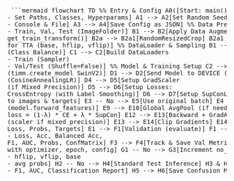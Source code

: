 
<pre> ```mermaid flowchart TD %% Entry & Config A0([Start: main()]) A0 --> A1[Initialize Config<br/>- Set Paths, Classes, Hyperparams] A1 --> A2[Set Random Seed] A2 --> A3[Setup Logging<br/>- Console & File] A3 --> A4[Save Config as JSON] %% Data Preparation A4 --> B1[Create Datasets<br/>- Train, Val, Test (ImageFolder)] B1 --> B2[Apply Data Augmentations] B2 --> B2a[PathologyAugment:<br/>get_train_transform()] B2a --> B2a1[RandomResizedCrop] B2a1 --> B2a2[RandomHorizontalFlip & VerticalFlip] B2a2 --> B2a3[ColorJitter, GaussianBlur] B2a3 --> B2a4[RandomRotation, ToTensor, Normalize, RandomErasing] B2 --> B2b[get_test_transform()] B2b --> B2b1[Resize, CenterCrop, ToTensor, Normalize] B2 --> B3[get_tta_transforms()<br/>for TTA (base, hflip, vflip)] %% DataLoader & Sampling B1 --> C1[Create WeightedRandomSampler<br/>(Class Balance)] C1 --> C2[Build DataLoaders<br/>- Train (Sampler)<br/>- Val/Test (Shuffle=False)] %% Model & Training Setup C2 --> D1[Create Model<br/>(timm.create_model SwinV2)] D1 --> D2[Send Model to DEVICE (CUDA/CPU)] D2 --> D3[Setup Optimizer (AdamW)] D3 --> D4[Setup Scheduler<br/>(CosineAnnealingLR)] D4 --> D5[Setup GradScaler<br/>(if Mixed Precision)] D5 --> D6[Setup Losses:<br/>CrossEntropy (with Label Smoothing)] D6 --> D7[Setup SupConLoss (if enabled)] D7 --> D8[Setup Mixup/Cutmix (if enabled)] %% Training Loop (Epoch) D8 --> E1{For each Epoch} E1 --> E2[Train Loop (train_epoch)] E2 --> E2a[For each batch] E2a --> E3{Mixup Enabled?} E3 -- Yes --> E4[Apply Mixup/Cutmix<br/>to images & targets] E3 -- No --> E5[Use original batch] E4 & E5 --> E6[Forward Pass (autocast if mixed precision)] E6 --> E7[Compute Outputs] E7 --> E8[CrossEntropy Loss] E7 --> E9[Extract Features<br/>(model.forward_features)] E9 --> E10[Global AvgPool (if needed)] E10 --> E11[SupConLoss (on features)] E8 & E11 --> E12[Weighted Loss:<br/>loss = (1-λ) * CE + λ * SupCon] E12 --> E13[Backward + GradAccum<br/>(scaler if mixed precision)] E13 --> E14[Clip Gradients] E14 --> E15[Optimizer Step & Zero Grad] E2a --> E16[Track Metrics:<br/>Loss, Probs, Targets] E1 --> F1[Validation (evaluate)] F1 --> F2[No Grad, Model.eval()] F2 --> F3[Forward, Compute Metrics<br/>- Loss, Acc, Balanced Acc,<br/>F1, AUC, Probs, ConfMatrix] F3 --> F4[Track & Save Val Metrics] %% Checkpointing / Early Stop F4 --> G1{Val AUC > Best?} G1 -- Yes --> G2[Save Best Model State<br/>with optimizer, epoch, config] G1 -- No --> G3[Increment no_improve counter] G3 --> G4{Early Stop?} G4 -- Yes --> G5[Break Loop] G4 -- No --> E1 %% Testing / TTA G2 & G5 --> H1[Load Best Model State] H1 --> H2{TTA Enabled?} H2 -- Yes --> H3[Run TTA Predict<br/>- hflip, vflip, base<br/>- avg probs] H2 -- No --> H4[Standard Test Inference] H3 & H4 --> H5[Compute Final Metrics<br/>- F1, AUC, Classification Report] H5 --> H6[Save Confusion Matrix Plot] H5 --> H7[Save Classification Report TXT] %% Cleanup H7 --> I1[GC Collect, CUDA Empty Cache] I1 --> J([End]) %% Section color highlighting classDef config fill:#FFFAE6,stroke:#C9B600 classDef data fill:#E6FFF3,stroke:#008C5F classDef model fill:#E6F0FF,stroke:#003E91 classDef train fill:#FFF5F8,stroke:#C1003A classDef valtest fill:#EAF7FF,stroke:#0067A3 classDef save fill:#E8F3F7,stroke:#457991 classDef misc fill:#F3F3F3,stroke:#AAA class A1,A2,A3,A4 config class B1,B2,B2a,B2a1,B2a2,B2a3,B2a4,B2b,B2b1,B3 data class C1,C2 data class D1,D2,D3,D4,D5,D6,D7,D8 model class E1,E2,E2a,E3,E4,E5,E6,E7,E8,E9,E10,E11,E12,E13,E14,E15,E16 train class F1,F2,F3,F4 valtest class G1,G2,G3,G4,G5 save class H1,H2,H3,H4,H5,H6,H7 valtest class I1,J misc ``` </pre>
